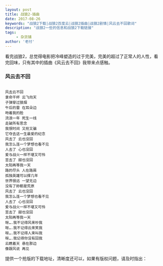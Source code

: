 ```yaml
---
layout: post
title: 战狼2-插曲
date: 2017-08-26
keywords: "战狼2下载|战狼2百度云|战狼2插曲|战狼2剧情|风云去不回歌词"
description: "战狼2一些的信息和战狼2下载链接"
tags:
     - 杂货铺
author: '老付'
---
```



看完战狼2，总觉得电影把冷峰塑造的过于完美，完美的超过了正常人的人性，看完回味，只有其中的插曲《风云去不回》我带来点感触。
### 风云去不回     


``` lyrics          

风去云不回
拿命干杯 云飞向天 
子弹穿过狼烟
午后的雷 在耳朵边
吻着我的脸
流浪一年 死生一线
走破所有思念 
我恨时间 又抢又骗
它夺去这一生最爱的纪念
风去了 云也没回
我怎么连一个梦想也看不见
人去了 心也没回
爱与战火一样不堪又可怜
苦去了 甜也没回
太阳再等我一天
路的尽头 人在路肩
孤独英雄可以撑几年
世界很远 一望无边
没有了妳都是荒原
风去了 云也没回
我怎么连一个梦想也看不见
人去了 心也没回
爱与战火一样不堪又可怜
苦去了 甜也没回
太阳再等我一天
呀….我不记得风来吵我
呀….我不记得云来笑我
呀….我不记得人来叫我
呀….我记得你没有回我
云瞧着天 悬在那边
像跟风说 再见   

```    

提供一个抢版的下载地址，清晰度还可以，如果有版权问题，请及时指出：  

<!-- ``` url     

magnet:?xt=urn:btih:E31DAC8F001FE9BFE198D154812F43261A6BB733   

``` 
  -->